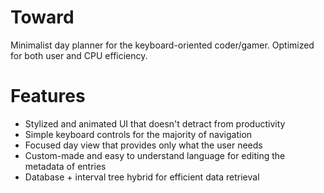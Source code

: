 # Toward
Minimalist day planner for the keyboard-oriented coder/gamer. Optimized for both user and CPU efficiency.
# Features
* Stylized and animated UI that doesn't detract from productivity
* Simple keyboard controls for the majority of navigation
* Focused day view that provides only what the user needs
* Custom-made and easy to understand language for editing the metadata of entries
* Database + interval tree hybrid for efficient data retrieval
